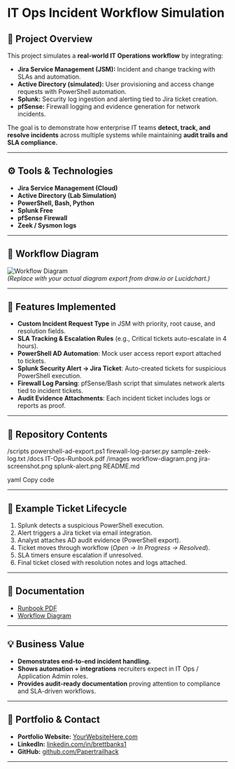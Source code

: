 # IT Ops Incident Workflow Simulation

## 📌 Project Overview
This project simulates a **real-world IT Operations workflow** by integrating:
- **Jira Service Management (JSM):** Incident and change tracking with SLAs and automation.
- **Active Directory (simulated):** User provisioning and access change requests with PowerShell automation.
- **Splunk:** Security log ingestion and alerting tied to Jira ticket creation.
- **pfSense:** Firewall logging and evidence generation for network incidents.

The goal is to demonstrate how enterprise IT teams **detect, track, and resolve incidents** across multiple systems while maintaining **audit trails and SLA compliance.**

---

## ⚙️ Tools & Technologies
- **Jira Service Management (Cloud)**
- **Active Directory (Lab Simulation)**
- **PowerShell, Bash, Python**
- **Splunk Free**
- **pfSense Firewall**
- **Zeek / Sysmon logs**

---

## 🧩 Workflow Diagram
![Workflow Diagram](./images/workflow-diagram.png)  
*(Replace with your actual diagram export from draw.io or Lucidchart.)*

---

## 🚀 Features Implemented
- **Custom Incident Request Type** in JSM with priority, root cause, and resolution fields.
- **SLA Tracking & Escalation Rules** (e.g., Critical tickets auto-escalate in 4 hours).
- **PowerShell AD Automation**: Mock user access report export attached to tickets.
- **Splunk Security Alert → Jira Ticket**: Auto-created tickets for suspicious PowerShell execution.
- **Firewall Log Parsing**: pfSense/Bash script that simulates network alerts tied to incident tickets.
- **Audit Evidence Attachments**: Each incident ticket includes logs or reports as proof.

---

## 📂 Repository Contents
/scripts
powershell-ad-export.ps1
firewall-log-parser.py
sample-zeek-log.txt
/docs
IT-Ops-Runbook.pdf
/images
workflow-diagram.png
jira-screenshot.png
splunk-alert.png
README.md

yaml
Copy code

---

## 📝 Example Ticket Lifecycle
1. Splunk detects a suspicious PowerShell execution.  
2. Alert triggers a Jira ticket via email integration.  
3. Analyst attaches AD audit evidence (PowerShell export).  
4. Ticket moves through workflow (*Open → In Progress → Resolved*).  
5. SLA timers ensure escalation if unresolved.  
6. Final ticket closed with resolution notes and logs attached.  

---

## 📖 Documentation
- [Runbook PDF](./docs/IT-Ops-Runbook.pdf)  
- [Workflow Diagram](./images/workflow-diagram.png)  

---

## 💡 Business Value
- **Demonstrates end-to-end incident handling.**  
- **Shows automation + integrations** recruiters expect in IT Ops / Application Admin roles.  
- **Provides audit-ready documentation** proving attention to compliance and SLA-driven workflows.  

---

## 🔗 Portfolio & Contact
- **Portfolio Website:** [YourWebsiteHere.com](https://brettbanks.site)  
- **LinkedIn:** [linkedin.com/in/brettbanks1](https://linkedin.com/in/brettbanks1)  
- **GitHub:** [github.com/Papertrailhack](https://github.com/Papertrailhack)  

---
